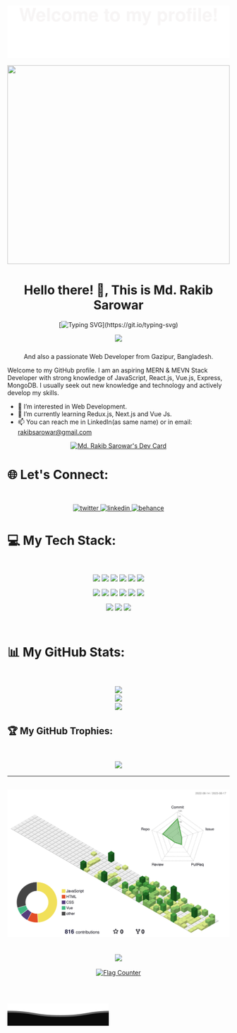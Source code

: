 
![](assets/Bottom_up.svg)

<a href="https://www.facebook.com/rakibsarowar01/">
<img height="450"  width="100%"  src="https://images.unsplash.com/photo-1624377632657-3902bfd35958?ixlib=rb-4.0.3&ixid=M3wxMjA3fDB8MHxwaG90by1wYWdlfHx8fGVufDB8fHx8fA%3D%3D&auto=format&fit=crop&w=870&q=80" />
</a>

<div align=center>
<h1> Hello there! 👋, This is Md. Rakib Sarowar </h1>

[![Typing SVG](https://readme-typing-svg.demolab.com?font=Fira+Code&size=18&pause=4000&color=ffa726&width=485&lines=+I+am+an+aspiring+MERN+%26+MEVN+Stack+Developer.)](https://git.io/typing-svg)
</div>

<div align="center">
  <img height="150" src="https://camo.githubusercontent.com/62da68eb62b1e5f175f7d1f0191dd89a653d7908feb22d37d4a0ab07365d6791/68747470733a2f2f6d656469612e67697068792e636f6d2f6d656469612f4d3967624264396e6244724f5475314d71782f67697068792e676966"  />
</div>

###
<p align="center">
And also a passionate Web Developer from Gazipur, Bangladesh.
</p>

Welcome to my GitHub profile. I am an aspiring MERN & MEVN Stack Developer with strong knowledge of JavaScript, React.js, Vue.js, Express, MongoDB. I usually seek out new knowledge and technology and actively develop my skills.

- 👀 I’m interested in Web Development.<br>
- 🌱 I’m currently learning Redux.js, Next.js and Vue Js.<br>
- 📫 You can reach me in LinkedIn(as same name) or in email: rakibsarowar@gmail.com

<div align=center>
<a href="https://app.daily.dev/rakibsarowar"><img src="https://api.daily.dev/devcards/a71be58fa5a64d3ca6b9d9509621f94a.png?r=zsp" width="300" alt="Md. Rakib Sarowar's Dev Card"/></a>
</div>

# 🌐 Let's Connect:
<br />
<p align="center">
<a href="https://twitter.com/rakibsarowar" target="_blank rel="noopener noreferrer"">
<img src=https://img.shields.io/badge/twitter-%2300acee.svg?&style=for-the-badge&logo=twitter&logoColor=white alt=twitter style="margin-bottom: 5px;" />
</a>
<a href="https://linkedin.com/in/rakibsarowar" target="_blank">
<img src=https://img.shields.io/badge/linkedin-%231E77B5.svg?&style=for-the-badge&logo=linkedin&logoColor=white alt=linkedin style="margin-bottom: 5px;" />
</a>
<a href="https://www.behance.net/rakibsarowar" target="_blank">
<img src=https://img.shields.io/badge/behance-%23191919.svg?&style=for-the-badge&logo=behance&logoColor=white alt=behance style="margin-bottom: 5px;" />
</a>  
</p>

# 💻 My Tech Stack:
<br />
<p align="center">
<img src="https://img.shields.io/badge/html5-%23E34F26.svg?style=for-the-badge&logo=html5&logoColor=white"/>
<img src="https://img.shields.io/badge/css3-%231572B6.svg?style=for-the-badge&logo=css3&logoColor=white"/>
<img src="https://img.shields.io/badge/SASS-hotpink.svg?style=for-the-badge&logo=SASS&logoColor=white"/>
<img src="https://img.shields.io/badge/bootstrap-%23563D7C.svg?style=for-the-badge&logo=bootstrap&logoColor=white"/>
<img src="https://img.shields.io/badge/tailwindcss-%2338B2AC.svg?style=for-the-badge&logo=tailwind-css&logoColor=white"/>
<img src="https://img.shields.io/badge/javascript-%23323330.svg?style=for-the-badge&logo=javascript&logoColor=%23F7DF1E"/>
</p>
<p align="center">
<img src="https://img.shields.io/badge/react-%2320232a.svg?style=for-the-badge&logo=react&logoColor=%2361DAFB"/>
<img src="https://img.shields.io/badge/redux-%23593d88.svg?style=for-the-badge&logo=redux&logoColor=white"/>
<img src="https://img.shields.io/badge/vuejs-%2335495e.svg?style=for-the-badge&logo=vuedotjs&logoColor=%234FC08D"/>
<img src="https://img.shields.io/badge/firebase-%23039BE5.svg?style=for-the-badge&logo=firebase"/>
<img src="https://img.shields.io/badge/express.js-%23404d59.svg?style=for-the-badge&logo=express&logoColor=%2361DAFB"/>
<img src="https://img.shields.io/badge/MongoDB-%234ea94b.svg?style=for-the-badge&logo=mongodb&logoColor=white"/>
</p>
<p align="center">
<img src="https://img.shields.io/badge/adobephotoshop-%2331A8FF.svg?style=for-the-badge&logo=adobephotoshop&logoColor=white"/>
<img src="https://img.shields.io/badge/adobeillustrator-%23FF9A00.svg?style=for-the-badge&logo=adobeillustrator&logoColor=white"/>
<img src="https://img.shields.io/badge/figma-%23F24E1E.svg?style=for-the-badge&logo=figma&logoColor=white"/>
</p>
<br/>

# 📊 My GitHub Stats:
<br />
<p align="center">
<img width="60%" src="https://github-readme-stats.vercel.app/api?username=rakibsarowar&theme=great-gatsby&hide_border=true&include_all_commits=false&count_private=false" /> <br/> 
<img width="60%" src="https://github-readme-streak-stats.herokuapp.com/?user=rakibsarowar&theme=great-gatsby&hide_border=true" /> <br/>
<img width="50%" src="https://github-readme-stats.vercel.app/api/top-langs/?username=rakibsarowar&theme=great-gatsby&hide_border=true&include_all_commits=false&count_private=false&layout=compact" />
<p>

## 🏆 My GitHub Trophies:
<br />
<p align="center">
 <img width="100%" src="https://github-profile-trophy.vercel.app/?username=rakibsarowar&theme=juicyfresh&no-frame=false&no-bg=false&margin-w=4" />
<p>

---
![](./profile-3d-contrib/profile-green-animate.svg)
---
<br />
<div align="center">
  <img width="30%" src="https://visitcount.itsvg.in/api?id=rakibsarowar&icon=5&color=2"/> <br/>
  
<a href="https://info.flagcounter.com/h1l9"><img src="https://s01.flagcounter.com/count2/h1l9/bg_FFFFFF/txt_000000/border_CCCCCC/columns_7/maxflags_55/viewers_0/labels_0/pageviews_1/flags_0/percent_0/" alt="Flag Counter" border="0"></a>
  
<br />
</div>
<br />


![](assets/Bottom_down.svg)
